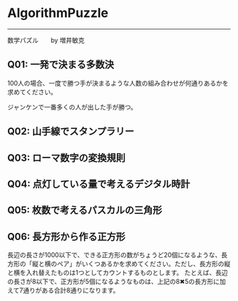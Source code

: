 # AlgorithmPuzzle
----
数学パズル　　by 増井敏克


Q01: 一発で決まる多数決
----
100人の場合、一度で勝つ手が決まるような人数の組み合わせが何通りあるかを求めてください。

ジャンケンで一番多くの人が出した手が勝つ。

Q02: 山手線でスタンプラリー
----


Q03: ローマ数字の変換規則
----


Q04: 点灯している量で考えるデジタル時計
----


Q05: 枚数で考えるパスカルの三角形
-----

Q06: 長方形から作る正方形
----
長辺の長さが1000以下で、できる正方形の数がちょうど20個になるような、長方形の「縦と横のペア」がいくつあるかを求めてください。ただし、長方形の縦と横を入れ替えたものは1つとしてカウントするものとします。
たとえば、長辺の長さが8以下で、正方形が5個になるようなものは、上記の8✖︎5の長方形に加えて7通りがある合計8通りになります。


